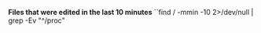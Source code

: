 **Files that were edited in the last 10 minutes**
``find / -mmin -10 2>/dev/null | grep -Ev "^/proc"

